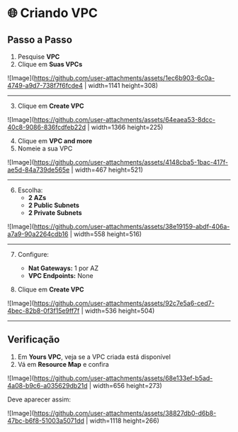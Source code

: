 # 🌐 Criando VPC

## Passo a Passo

1. Pesquise **VPC**  
2. Clique em **Suas VPCs**  

![Image](https://github.com/user-attachments/assets/1ec6b903-6c0a-4749-a9d7-738f7f6fcde4 | width=1141 height=308)

---

3. Clique em **Create VPC**  

![Image](https://github.com/user-attachments/assets/64eaea53-8dcc-40c8-9086-836fcdfeb22d | width=1366 height=225)

4. Clique em **VPC and more**  
5. Nomeie a sua VPC  

![Image](https://github.com/user-attachments/assets/4148cba5-1bac-417f-ae5d-84a739de565e | width=467 height=521)

---

6. Escolha:  
   - **2 AZs**  
   - **2 Public Subnets**  
   - **2 Private Subnets**  

![Image](https://github.com/user-attachments/assets/38e19159-abdf-406a-a7a9-90a2264cdb16 | width=558 height=516)

---

7. Configure:  
   - **Nat Gateways:** 1 por AZ  
   - **VPC Endpoints:** None  

8. Clique em **Create VPC**  

![Image](https://github.com/user-attachments/assets/92c7e5a6-ced7-4bec-82b8-0f3f15e9ff7f | width=536 height=504)

---

## Verificação

1. Em **Yours VPC**, veja se a VPC criada está disponível  
2. Vá em **Resource Map** e confira  

![Image](https://github.com/user-attachments/assets/68e133ef-b5ad-4a08-b9c6-a035629db21d | width=656 height=273)

Deve aparecer assim:  

![Image](https://github.com/user-attachments/assets/38827db0-d6b8-47bc-b6f8-51003a5071dd | width=1118 height=266)
